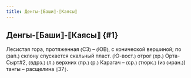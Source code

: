 ```yaml
---
title: Денгы-⟦Баши⟧-⟦Каясы⟧
---
```

## Денгы-⟦Баши⟧-⟦Каясы⟧ {#1}

Лесистая гора, протяженная ⦅СЗ⦆ – ⦅ЮВ⦆, с конической вершиной; по ⦅зап.⦆ склону спускается скальный пласт. ⦅Ю-вост.⦆ отрог ⦅хр.⦆ Орта-Сырт#2, ⦅вдрз.⦆ ⦅л.⦆ верхних ⦅пр.⦆ ⦅р.⦆ Карагач – ⦅ср.⦆ ⦅тюрк.⦆ (из ⦅иран.⦆) тангы – расщелина ⦃З7⦄.
